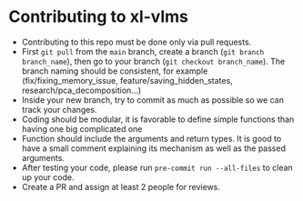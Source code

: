 # Contributing to xl-vlms

* Contributing to this repo must be done only via pull requests.
* First `git pull` from the `main` branch, create a branch (`git branch branch_name`), then go to your branch (`git checkout branch_name`). The branch naming should be consistent, for example (fix/fixing_memory_issue, feature/saving_hidden_states, research/pca_decomposition...)
* Inside your new branch, try to commit as much as possible so we can track your changes.
* Coding should be modular, it is favorable to define simple functions than having one big complicated one
* Function should include the arguments and return types. It is good to have a small comment explaining its mechanism as well as the passed arguments.
* After testing your code, please run `pre-commit run --all-files` to clean up your code.
* Create a PR and assign at least 2 people for reviews.

